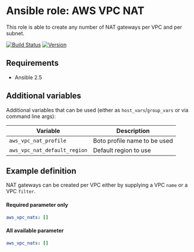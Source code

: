 # Ansible role: AWS VPC NAT

This role is able to create any number of NAT gateways per VPC and per subnet.

[![Build Status](https://travis-ci.org/Flaconi/ansible-role-aws-vpc-nat.svg?branch=master)](https://travis-ci.org/Flaconi/ansible-role-aws-vpc-nat)
[![Version](https://img.shields.io/github/tag/Flaconi/ansible-role-aws-vpc-nat.svg)](https://github.com/Flaconi/ansible-role-aws-vpc-nat/tags)
<!-- [![Ansible Galaxy](https://img.shields.io/ansible/role/d/25920.svg)](https://galaxy.ansible.com/Flaconi/aws-vpc-nat/) -->

## Requirements

* Ansible 2.5


## Additional variables

Additional variables that can be used (either as `host_vars`/`group_vars` or via command line args):

| Variable                     | Description                  |
|------------------------------|------------------------------|
| `aws_vpc_nat_profile`        | Boto profile name to be used |
| `aws_vpc_nat_default_region` | Default region to use        |


## Example definition

NAT gateways can be created per VPC either by supplying a VPC `name` or a VPC `filter`.

#### Required parameter only

```yml
aws_vpc_nats: []
```

#### All available parameter
```yml
aws_vpc_nats: []
```
